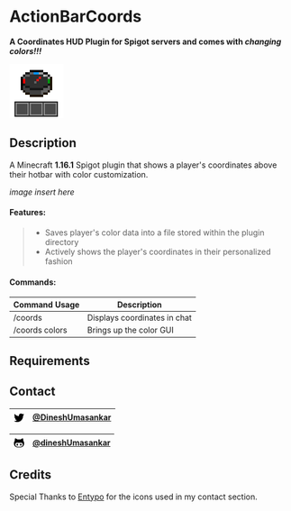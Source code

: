 # ActionBarCoords
__A Coordinates HUD Plugin for Spigot servers and comes with *changing colors!!!*__

![ActionBarCoords Logo](https://github.com/dineshUmasankar/ActionBarCoords/blob/master/images/ActionBarCoords_Logo_Icon.png?raw=true)

## Description
A Minecraft __1.16.1__ Spigot plugin that shows a player's coordinates above their hotbar with color customization.

*image insert here*

#### Features:
>- Saves player's color data into a file stored within the plugin directory
>- Actively shows the player's coordinates in their personalized fashion

#### Commands:
|Command Usage|Description|
|-------------|-----------|
|/coords      |Displays coordinates in chat|
|/coords colors|Brings up the color GUI|

## Requirements

## Contact

|![TwitterIconContact](https://github.com/dineshUmasankar/ActionBarCoords/blob/master/images/twitter-icon.png?raw=true)|[@DineshUmasankar](https://twitter.com/DineshUmasankar)|
|----------------------------------------------------------------------------------------------------------------------|-------------------------------------------------------|

|![GithubIconContact](https://github.com/dineshUmasankar/ActionBarCoords/blob/master/images/github-icon.png?raw=true)|[@dineshUmasankar](https://github.com/dineshUmasankar)|
|--------------------------------------------------------------------------------------------------------------------|------------------------------------------------------|
## Credits

Special Thanks to [Entypo](http://www.entypo.com/) for the icons used in my contact section.
